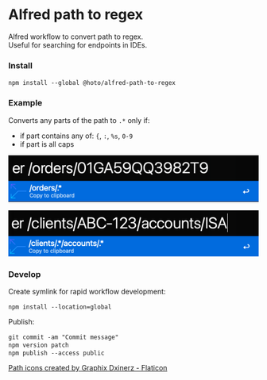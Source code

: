 # Alfred path to regex

Alfred workflow to convert path to regex.  
Useful for searching for endpoints in IDEs.

### Install

    npm install --global @hoto/alfred-path-to-regex

### Example

Converts any parts of the path to `.*` only if:
* if part contains any of: `{`, `:`, `%s`, `0-9` 
* if part is all caps

![](.images/01.png)

![](.images/02.png)

### Develop

Create symlink for rapid workflow development:

    npm install --location=global

Publish:

    git commit -am "Commit message"
    npm version patch
    npm publish --access public

<a href="https://www.flaticon.com/free-icons/path" title="path icons">Path icons created by Graphix Dxinerz - Flaticon</a>
